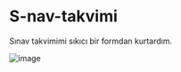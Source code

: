 # S-nav-takvimi
Sınav takvimimi sıkıcı bir formdan kurtardım.


![image](https://github.com/ozgur-karakus/S-nav-takvimi/assets/103831584/b3dc920f-10eb-4b3c-9fa2-dc1952596308)
